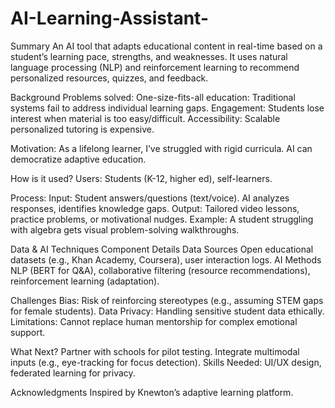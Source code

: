 # AI-Learning-Assistant-

Summary
An AI tool that adapts educational content in real-time based on a student’s learning pace, strengths, and weaknesses. It uses natural language processing (NLP) and reinforcement learning to recommend personalized resources, quizzes, and feedback.

Background
Problems solved:
One-size-fits-all education: Traditional systems fail to address individual learning gaps.
Engagement: Students lose interest when material is too easy/difficult.
Accessibility: Scalable personalized tutoring is expensive.

Motivation: As a lifelong learner, I’ve struggled with rigid curricula. AI can democratize adaptive education.

How is it used?
Users: Students (K-12, higher ed), self-learners.

Process:
Input: Student answers/questions (text/voice).
AI analyzes responses, identifies knowledge gaps.
Output: Tailored video lessons, practice problems, or motivational nudges.
Example: A student struggling with algebra gets visual problem-solving walkthroughs.

Data & AI Techniques
Component	Details
Data Sources	Open educational datasets (e.g., Khan Academy, Coursera), user interaction logs.
AI Methods	NLP (BERT for Q&A), collaborative filtering (resource recommendations), reinforcement learning (adaptation).

Challenges
Bias: Risk of reinforcing stereotypes (e.g., assuming STEM gaps for female students).
Data Privacy: Handling sensitive student data ethically.
Limitations: Cannot replace human mentorship for complex emotional support.

What Next?
Partner with schools for pilot testing.
Integrate multimodal inputs (e.g., eye-tracking for focus detection).
Skills Needed: UI/UX design, federated learning for privacy.

Acknowledgments
Inspired by Knewton’s adaptive learning platform.







